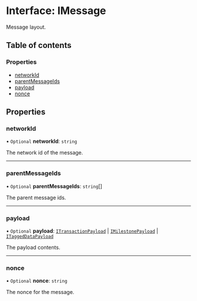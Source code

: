 # Interface: IMessage

Message layout.

## Table of contents

### Properties

- [networkId](IMessage.md#networkid)
- [parentMessageIds](IMessage.md#parentmessageids)
- [payload](IMessage.md#payload)
- [nonce](IMessage.md#nonce)

## Properties

### networkId

• `Optional` **networkId**: `string`

The network id of the message.

___

### parentMessageIds

• `Optional` **parentMessageIds**: `string`[]

The parent message ids.

___

### payload

• `Optional` **payload**: [`ITransactionPayload`](ITransactionPayload.md) \| [`IMilestonePayload`](IMilestonePayload.md) \| [`ITaggedDataPayload`](ITaggedDataPayload.md)

The payload contents.

___

### nonce

• `Optional` **nonce**: `string`

The nonce for the message.
